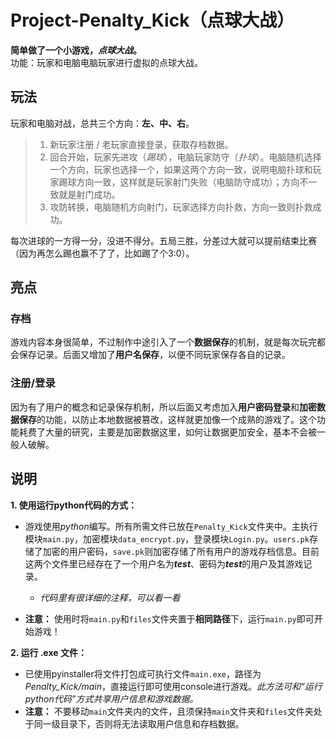 # Project-Penalty_Kick（点球大战）

**简单做了一个小游戏，*点球大战*。**   
功能：玩家和电脑电脑玩家进行虚拟的点球大战。  

## 玩法
玩家和电脑对战，总共三个方向：**左、中、右**。
>1. 新玩家注册 / 老玩家直接登录，获取存档数据。  
>2. 回合开始，玩家先进攻（*踢球*），电脑玩家防守（*扑球*）。电脑随机选择一个方向，玩家也选择一个，如果这两个方向一致，说明电脑扑球和玩家踢球方向一致，这样就是玩家射门失败（电脑防守成功）；方向不一致就是射门成功。  
>3. 攻防转换，电脑随机方向射门，玩家选择方向扑救，方向一致则扑救成功。  

每次进球的一方得一分，没进不得分。五局三胜，分差过大就可以提前结束比赛（因为再怎么踢也赢不了了，比如踢了个3:0）。

## 亮点
### 存档  
游戏内容本身很简单，不过制作中途引入了一个**数据保存**的机制，就是每次玩完都会保存记录。后面又增加了**用户名保存**，以便不同玩家保存各自的记录。

### 注册/登录  
因为有了用户的概念和记录保存机制，所以后面又考虑加入**用户密码登录**和**加密数据保存**的功能，以防止本地数据被篡改，这样就更加像一个成熟的游戏了。这个功能耗费了大量的研究，主要是加密数据这里，如何让数据更加安全，基本不会被一般人破解。

## 说明
**1. 使用运行python代码的方式：**  
- 游戏使用*python*编写。所有所需文件已放在`Penalty_Kick`文件夹中。主执行模块`main.py`，加密模块`data_encrypt.py`，登录模块`Login.py`。`users.pk`存储了加密的用户密码，`save.pk`则加密存储了所有用户的游戏存档信息。目前这两个文件里已经存在了一个用户名为***test***、密码为***test***的用户及其游戏记录。  
    - *代码里有很详细的注释，可以看一看*

- **注意：** 使用时将`main.py`和`files`文件夹置于**相同路径**下，运行`main.py`即可开始游戏！


**2. 运行 .exe 文件：**
- 已使用pyinstaller将文件打包成可执行文件`main.exe`，路径为*Penalty_Kick/main*，直接运行即可使用console进行游戏。*此方法可和“运行python代码”方式共享用户信息和游戏数据。*
- **注意：** 不要移动`main`文件夹内的文件，且须保持`main`文件夹和`files`文件夹处于同一级目录下，否则将无法读取用户信息和存档数据。